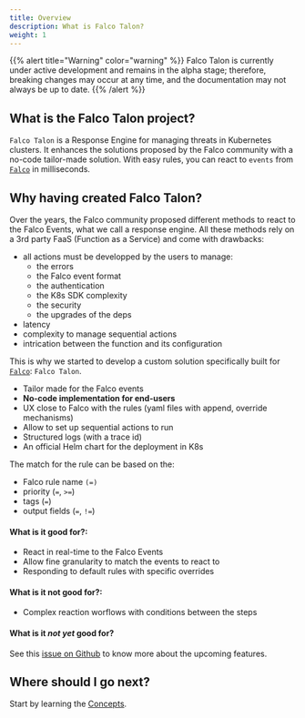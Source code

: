 ```yaml
---
title: Overview
description: What is Falco Talon?
weight: 1
---
```


{{% alert title="Warning" color="warning" %}}
Falco Talon is currently under active development and remains in the alpha stage; therefore, breaking changes may occur at any time, and the documentation may not always be up to date.
{{% /alert %}}


## What is the Falco Talon project?

`Falco Talon` is a Response Engine for managing threats in Kubernetes clusters. It enhances the solutions proposed by the Falco community with a no-code tailor-made solution. With easy rules, you can react to `events` from [`Falco`](https://falco.org) in milliseconds.

## Why having created Falco Talon?

Over the years, the Falco community proposed different methods to react to the Falco Events, what we call a response engine. All these methods rely on a 3rd party FaaS (Function as a Service) and come with drawbacks:

* all actions must be developped by the users to manage:
  * the errors
  * the Falco event format
  * the authentication
  * the K8s SDK complexity
  * the security
  * the upgrades of the deps
* latency
* complexity to manage sequential actions
* intrication between the function and its configuration

This is why we started to develop a custom solution specifically built for [`Falco`](https://falco.org): `Falco Talon`.

* Tailor made for the Falco events
* **No-code implementation for end-users**
* UX close to Falco with the rules (yaml files with append, override mechanisms)
* Allow to set up sequential actions to run
* Structured logs (with a trace id)
* An official Helm chart for the deployment in K8s

The match for the rule can be based on the:
* Falco rule name `(=)`
* priority (`=`, `>=`)
* tags (`=`)
* output fields (`=`, `!=`)

#### What is it good for?:

* React in real-time to the Falco Events
* Allow fine granularity to match the events to react to
* Responding to default rules with specific overrides 

#### What is it not good for?: 

* Complex reaction worflows with conditions between the steps

#### What is it *not yet* good for?

See this [issue on Github](https://github.com/Issif/falco-talon/issues/136) to know more about the upcoming features.

## Where should I go next?

Start by learning the [Concepts](/docs/concepts/).

